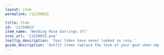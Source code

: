 ```yaml
---
layout: item
permalink: /11250032

title: Item
id: '11250032'
item_name: 'Wedding Rose Earrings (F)'
icon_url: '11250032.png'
tooltip_description: 'Your lobes have never looked so rosy.'
guide_description: 'Outfit items replace the look of your gear when equipped.'
---
```

